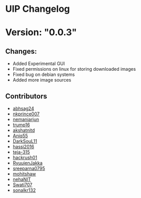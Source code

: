 UIP Changelog
=============


**Version: "0.0.3"**
====================
Changes:
--------
- Added Experimental GUI
- Fixed permissions on linux for storing downloaded images
- Fixed bug on debian systems
- Added more image sources


**Contributors**
----------------
- [abhsag24](https://github.com/abhsag24)
- [nkprince007](https://github.com/nkprince007)
- [nemaniarjun](https://github.com/nemaniarjun)
- [trump16](https://github.com/trump16)
- [akshatnitd](https://github.com/akshatnitd)
- [Aniq55](https://github.com/Aniq55)
- [DarkSouL11](https://github.com/DarkSouL11)
- [hassi2016](https://github.com/hassi2016)
- [teja-315](https://github.com/teja-315)
- [hackrush01](https://github.com/hackrush01)
- [RyuujenJakka](https://github.com/RyuujenJakka)
- [sreeparna0795](https://github.com/sreeparna0795)
- [mohitshaw](https://github.com/mohitshaw)
- [nehaNIT](https://github.com/nehaNIT)
- [Swati707](https://github.com/Swati707)
- [sonalkr132](https://github.com/sonalkr132)


